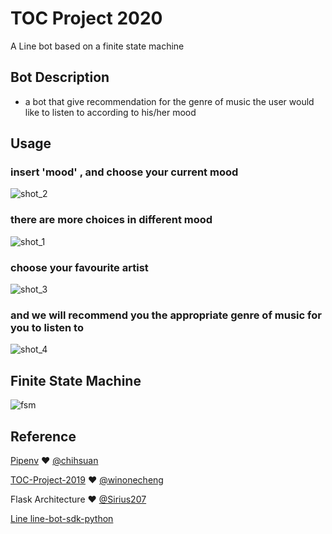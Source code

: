 # TOC Project 2020

A Line bot based on a finite state machine

## Bot Description
- a bot that give recommendation for the genre of music the user would like to listen to according to his/her mood

## Usage

### insert 'mood' , and choose your current mood

![shot_2](./img/shot_2.jpg)

### there are more choices in different mood
![shot_1](./img/shot_1.jpg)

### choose your favourite artist
![shot_3](./img/shot_3.jpg)

### and we will recommend you the appropriate genre of music for you to listen to
![shot_4](./img/shot_4.jpg)

## Finite State Machine
![fsm](./img/show-fsm.png)


## Reference
[Pipenv](https://medium.com/@chihsuan/pipenv-更簡單-更快速的-python-套件管理工具-135a47e504f4) ❤️ [@chihsuan](https://github.com/chihsuan)

[TOC-Project-2019](https://github.com/winonecheng/TOC-Project-2019) ❤️ [@winonecheng](https://github.com/winonecheng)

Flask Architecture ❤️ [@Sirius207](https://github.com/Sirius207)

[Line line-bot-sdk-python](https://github.com/line/line-bot-sdk-python/tree/master/examples/flask-echo)
